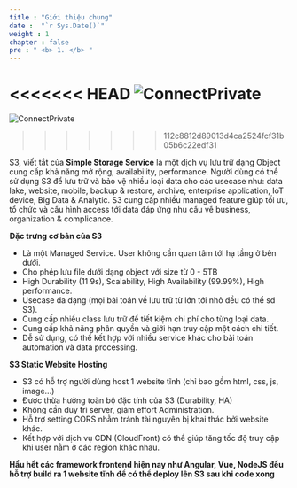 ```yaml
---
title : "Giới thiệu chung"
date :  "`r Sys.Date()`" 
weight : 1 
chapter : false
pre : " <b> 1. </b> "
---
```


<<<<<<< HEAD
![ConnectPrivate](/01AWSWorkShop/images/icons3.png)
=======
![ConnectPrivate](/images/icons3.png)
>>>>>>> 112c8812d89013d4ca2524fcf31b05b6c22edf31

S3, viết tắt của **Simple Storage Service**
là một dịch vụ lưu trữ dạng Object cung cấp khả năng mở rộng, 
availability, performance. 
Người dùng có thể sử dụng S3 để lưu trữ và bảo vệ nhiều loại data cho các 
usecase như: data lake, website, mobile, backup & restore, 
archive, enterprise application, IoT device, Big Data & Analytic. 
S3 cung cấp nhiều managed feature giúp tối ưu, tổ chức và cấu 
hình access tới data đáp ứng nhu cầu về business, organization & 
complicance.

**Đặc trưng cơ bản của S3**
-  Là một Managed Service. User không cần quan tâm tới hạ tầng ở bên dưới.
-  Cho phép lưu file dưới dạng object với size từ 0 - 5TB
-  High Durability (11 9s), Scalability, High Availability (99.99%), High performance.
-  Usecase đa dạng (mọi bài toán về lưu trữ từ lớn tới nhỏ đều có thể sd S3).
-  Cung cấp nhiều class lưu trữ để tiết kiệm chi phí cho từng loại data.
-  Cung cấp khả năng phân quyền và giới hạn truy cập một cách chi tiết.
-  Dễ sử dụng, có thể kết hợp với nhiều service khác cho bài toán automation và 
data processing.

**S3 Static Website Hosting**
- S3 có hỗ trợ người dùng host 1 website tĩnh (chỉ bao gồm html, css, js, image...)
- Được thừa hưởng toàn bộ đặc tính của S3 (Durability, HA)
- Không cần duy trì server, giảm effort Administration.
- Hỗ trợ setting CORS nhằm tránh tài nguyên bị khai thác bởi website khác.
- Kết hợp với dịch vụ CDN (CloudFront) có thể giúp tăng tốc độ truy cập khi user 
nằm ở các region khác nhau.

**Hầu hết các framework frontend hiện nay như Angular, Vue, NodeJS đều hỗ trợ build ra 1 website tĩnh để có thể deploy lên S3 sau khi code xong**
